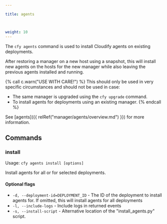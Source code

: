```yaml
---

title: agents



weight: 10
---
```


The `cfy agents` command is used to install Cloudify agents on existing deployments.

After restoring a manager on a new host using a snapshot, this will install new agents on the hosts for the new manager while also leaving the previous agents installed and running.

{% call c.warn("USE WITH CARE!") %}
This should only be used in very specific circumstances and should not be used in case:

* The same manager is upgraded using the `cfy upgrade` command.
* To install agents for deployments using an existing manager.
{% endcall %}


See [agents]({{ relRef("manager/agents/overview.md") }}) for more information.


## Commands

### install

Usage: `cfy agents install [options]`

Install agents for all or for selected deployments.

#### Optional flags

*  `-d, --deployment-id=DEPLOYMENT_ID` -
                        The ID of the deployment to install agents for. If
                        omitted, this will install agents for all deployments
*  `-l, --include-logs` -    Include logs in returned events
*  `-s, --install-script` - Alternative location of the "install_agents.py" script.